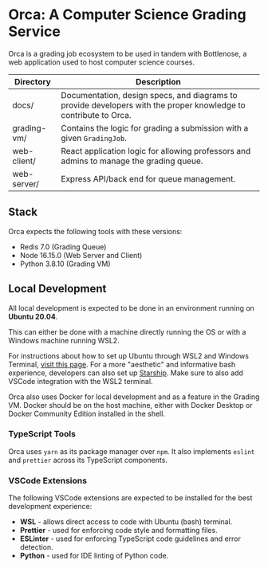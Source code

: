 # Orca: A Computer Science Grading Service

Orca is a grading job ecosystem to be used in tandem with Bottlenose, a web application used to host computer science courses.

| Directory   | Description                                                                                                      |
| ----------- | ---------------------------------------------------------------------------------------------------------------- |
| docs/       | Documentation, design specs, and diagrams to provide developers with the proper knowledge to contribute to Orca. |
| grading-vm/ | Contains the logic for grading a submission with a given `GradingJob`.                                           |
| web-client/ | React application logic for allowing professors and admins to manage the grading queue.                          |
| web-server/ | Express API/back end for queue management.                                                                       |

## Stack

Orca expects the following tools with these versions:

- Redis 7.0 (Grading Queue)
- Node 16.15.0 (Web Server and Client)
- Python 3.8.10 (Grading VM)

## Local Development

All local development is expected to be done in an environment running on **Ubuntu 20.04**.

This can either be done with a machine directly running the OS or with a Windows machine running WSL2.

For instructions about how to set up Ubuntu through WSL2 and Windows Terminal, [visit this page](https://ubuntu.com/tutorials/install-ubuntu-on-wsl2-on-windows-10#1-overview). For a more "aesthetic" and informative bash experience, developers can also set up [Starship](https://starship.rs/). Make sure to also add VSCode integration with the WSL2 terminal.

Orca also uses Docker for local development and as a feature in the Grading VM. Docker should be on the host machine, either with Docker Desktop or Docker Community Edition installed in the shell.

### TypeScript Tools

Orca uses `yarn` as its package manager over `npm`. It also implements `eslint` and `prettier` across its TypeScript components.

### VSCode Extensions

The following VSCode extensions are expected to be installed for the best development experience:

- **WSL** - allows direct access to code with Ubuntu (bash) terminal.
- **Prettier** - used for enforcing code style and formatting files.
- **ESLinter** - used for enforcing TypeScript code guidelines and error detection.
- **Python** - used for IDE linting of Python code.
